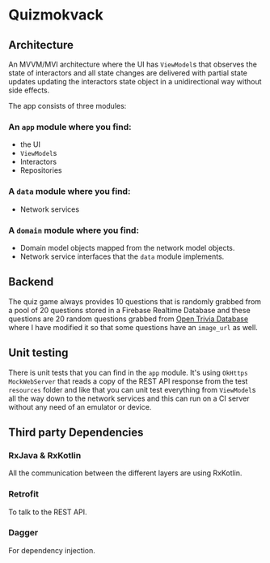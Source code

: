 # Quizmokvack
## Architecture
An MVVM/MVI architecture where the UI has `ViewModel`s that observes the state of interactors and all state changes are delivered with partial state updates updating the interactors state object in a unidirectional way without side effects.

The app consists of three modules:

### An `app` module where you find:
* the UI
* `ViewModel`s
* Interactors
* Repositories

### A `data` module where you find:
* Network services

### A `domain` module where you find:
* Domain model objects mapped from the network model objects.
* Network service interfaces that the `data` module implements.

## Backend
The quiz game always provides 10 questions that is randomly grabbed from a pool of 20 questions stored
in a Firebase Realtime Database and these questions are 20 random questions grabbed from [Open Trivia Database](https://opentdb.com/api_config.php)
where I have modified it so that some questions have an `image_url` as well.

## Unit testing
There is unit tests that you can find in the `app` module. It's using `OkHttps` `MockWebServer` that
reads a copy of the REST API response from the test `resources` folder and like that you can unit test
everything from `ViewModel`s all the way down to the network services and this can run on a CI server
without any need of an emulator or device.

## Third party Dependencies
### RxJava & RxKotlin
All the communication between the different layers are using RxKotlin.

### Retrofit
To talk to the REST API.

### Dagger
For dependency injection.
